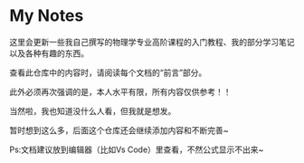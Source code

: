 # My Notes

这里会更新一些我自己撰写的物理学专业高阶课程的入门教程、我的部分学习笔记以及各种有趣的东西。

查看此仓库中的内容时，请阅读每个文档的“前言”部分。

此外必须再次强调的是，本人水平有限，所有内容仅供参考！！

当然啦，我也知道没什么人看，但我就是想发。

暂时想到这么多，后面这个仓库还会继续添加内容和不断完善~

Ps:文档建议放到编辑器（比如Vs Code）里查看，不然公式显示不出来~
